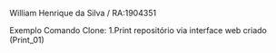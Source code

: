 William Henrique da Silva / RA:1904351

Exemplo Comando Clone:
1.Print repositório via interface web criado (Print_01)
